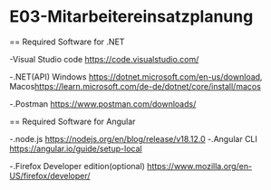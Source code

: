 # E03-Mitarbeitereinsatzplanung

== Required Software for .NET


-Visual Studio code <https://code.visualstudio.com/>

-.NET(API) Windows <https://dotnet.microsoft.com/en-us/download>,
           Macos<https://learn.microsoft.com/de-de/dotnet/core/install/macos>

-.Postman <https://www.postman.com/downloads/>   

== Required Software for Angular

-.node.js <https://nodejs.org/en/blog/release/v18.12.0>
-.Angular CLI <https://angular.io/guide/setup-local>

-.Firefox Developer edition(optional) <https://www.mozilla.org/en-US/firefox/developer/>
